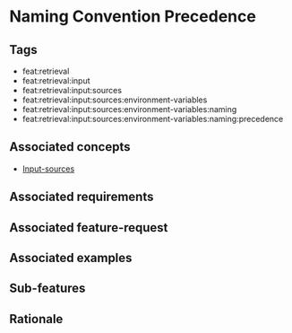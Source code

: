 # Naming Convention Precedence

## Tags

- feat:retrieval
- feat:retrieval:input
- feat:retrieval:input:sources
- feat:retrieval:input:sources:environment-variables
- feat:retrieval:input:sources:environment-variables:naming
- feat:retrieval:input:sources:environment-variables:naming:precedence

## Associated concepts

- [Input-sources](../../../../../../../concepts/input/sources.md)

## Associated requirements

## Associated feature-request

## Associated examples

## Sub-features

## Rationale